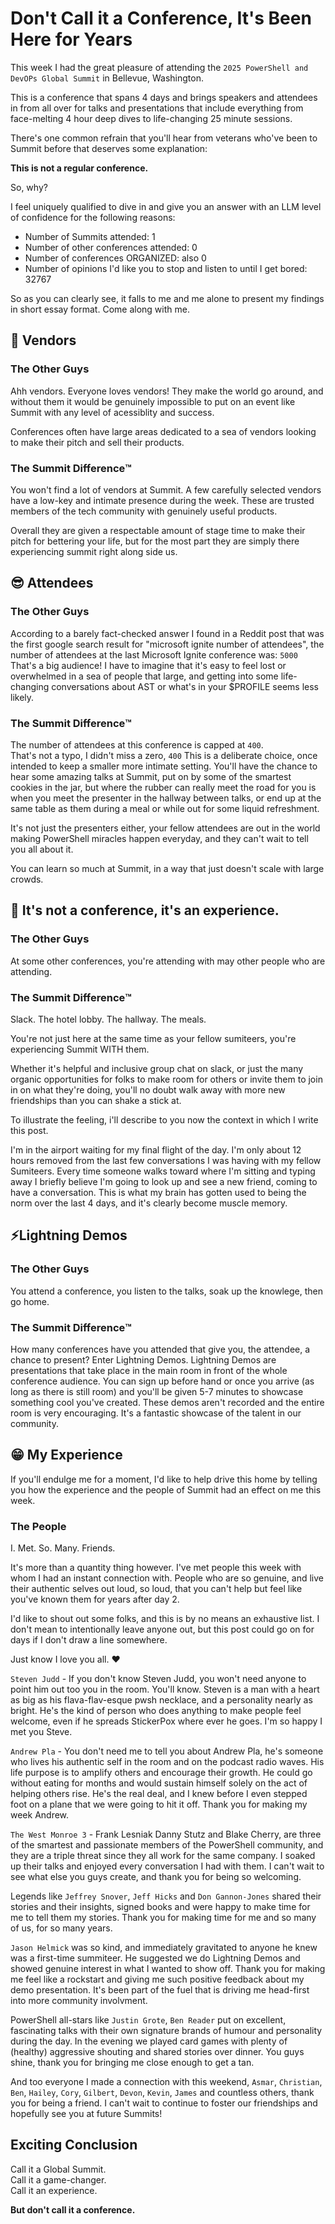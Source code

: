 # Don't Call it a Conference, It's Been Here for Years

This week I had the great pleasure of attending the `2025 PowerShell and DevOPs Global Summit` in Bellevue, Washington.

This is a conference that spans 4 days and brings speakers and attendees in from all over for talks and presentations that include everything from face-melting 4 hour deep dives to life-changing 25 minute sessions.

There's one common refrain that you'll hear from veterans who've been to Summit before that deserves some explanation:  

**This is not a regular conference.**

So, why?

I feel uniquely qualified to dive in and give you an answer with an LLM level of confidence for the following reasons:

- Number of Summits attended:           1
- Number of other conferences attended: 0
- Number of conferences ORGANIZED: also 0
- Number of opinions I'd like you to stop and listen to until I get bored: 32767

So as you can clearly see, it falls to me and me alone to present my findings in short essay format.  Come along with me. 

## 🏪 Vendors


### The Other Guys

Ahh vendors.  Everyone loves vendors!  They make the world go around, and without them it would be genuinely impossible to put on an event like Summit with any level of acessiblity and success.  

Conferences often have large areas dedicated to a sea of vendors looking to make their pitch and sell their products.

### The Summit Difference™️

You won't find a lot of vendors at Summit.  A few carefully selected vendors have a low-key and intimate presence during the week.  These are trusted members of the tech community with genuinely useful products.

Overall they are given a respectable amount of stage time to make their pitch for bettering your life, but for the most part they are simply there experiencing summit right along side us.

## 😎 Attendees


### The Other Guys

According to a barely fact-checked answer I found in a Reddit post that was the first google search result for "microsoft ignite number of attendees", the number of attendees at the last Microsoft Ignite conference was: `5000`
That's a big audience!  I have to imagine that it's easy to feel lost or overwhelmed in a sea of people that large, and getting into some life-changing conversations about AST or what's in your $PROFILE seems less likely.


### The Summit Difference™️

The number of attendees at this conference is capped at `400`.  
That's not a typo, I didn't miss a zero, `400`
This is a deliberate choice, once intended to keep a smaller more intimate setting.  You'll have the chance to hear some amazing talks at Summit, put on by some of the smartest cookies in the jar, but where the rubber can really meet the road for you is when you meet the presenter in the hallway between talks, or end up at the same table as them during a meal or while out for some liquid refreshment.

It's not just the presenters either, your fellow attendees are out in the world making PowerShell miracles happen everyday, and they can't wait to tell you all about it.

You can learn so much at Summit, in a way that just doesn't scale with large crowds.

## 🎢 It's not a conference, it's an experience.


### The Other Guys

At some other conferences, you're attending with may other people who are attending.

### The Summit Difference™️

Slack.  The hotel lobby.  The hallway.  The meals.

You're not just here at the same time as your fellow sumiteers, you're experiencing Summit WITH them.

Whether it's helpful and inclusive group chat on slack, or just the many organic opportunities for folks to make room for others or invite them to join in on what they're doing, you'll no doubt walk away with more new friendships than you can shake a stick at.

To illustrate the feeling, i'll describe to you now the context in which I write this post.

I'm in the airport waiting for my final flight of the day.  I'm only about 12 hours removed from the last few conversations I was having with my fellow Sumiteers.  Every time someone walks toward where I'm sitting and typing away I briefly believe I'm going to look up and see a new friend, coming to have a conversation.  This is what my brain has gotten used to being the norm over the last 4 days, and it's clearly become muscle memory.

## ⚡Lightning Demos


### The Other Guys

You attend a conference, you listen to the talks, soak up the knowlege, then go home.

### The Summit Difference™️

How many conferences have you attended that give you, the attendee, a chance to present?  Enter Lightning Demos.
Lightning Demos are presentations that take place in the main room in front of the whole conference audience.  You can sign up before hand or once you arrive (as long as there is still room) and you'll be given 5-7 minutes to showcase something cool you've created.  These demos aren't recorded and the entire room is very encouraging.  It's a fantastic showcase of the talent in our community.


## 😁 My Experience


If you'll endulge me for a moment, I'd like to help drive this home by telling you how the experience and the people of Summit had an effect on me this week.

### The People

I.  Met.  So.  Many.  Friends.

It's more than a quantity thing however.  I've met people this week with whom I had an instant connection with.  People who are so genuine, and live their authentic selves out loud, so loud, that you can't help but feel like you've known them for years after day 2.

I'd like to shout out some folks, and this is by no means an exhaustive list.  I don't mean to intentionally leave anyone out, but this post could go on for days if I don't draw a line somewhere.

Just know I love you all. ❤️

`Steven Judd` - If you don't know Steven Judd, you won't need anyone to point him out too you in the room.  You'll know.  Steven is a man with a heart as big as his flava-flav-esque pwsh necklace, and a personality nearly as bright.  He's the kind of person who does anything to make people feel welcome, even if he spreads StickerPox where ever he goes.  I'm so happy I met you Steve.

`Andrew Pla` - You don't need me to tell you about Andrew Pla, he's someone who lives his authentic self in the room and on the podcast radio waves.  His life purpose is to amplify others and encourage their growth.  He could go without eating for months and would sustain himself solely on the act of helping others rise.  He's the real deal, and I knew before I even stepped foot on a plane that we were going to hit it off.  Thank you for making my week Andrew.

`The West Monroe 3` - Frank Lesniak Danny Stutz and Blake Cherry, are three of the smartest and passionate members of the PowerShell community, and they are a triple threat since they all work for the same company.  I soaked up their talks and enjoyed every conversation I had with them.  I can't wait to see what else you guys create, and thank you for being so welcoming.

Legends like `Jeffrey Snover`, `Jeff Hicks` and `Don Gannon-Jones` shared their stories and their insights, signed books and were happy to make time for me to tell them my stories.  Thank you for making time for me and so many of us, for so many years.

`Jason Helmick` was so kind, and immediately gravitated to anyone he knew was a first-time summiteer.  He suggested we do Lightning Demos and showed genuine interest in what I wanted to show off.  Thank you for making me feel like a rockstart and giving me such positive feedback about my demo presentation.  It's been part of the fuel that is driving me head-first into more community involvment.

PowerShell all-stars like `Justin Grote`, `Ben Reader` put on excellent, fascinating talks with their own signature brands of humour and personality during the day.  In the evening we played card games with plenty of (healthy) aggressive shouting and shared stories over dinner.  You guys shine, thank you for bringing me close enough to get a tan.

And too everyone I made a connection with this weekend, `Asmar`, `Christian`, `Ben`, `Hailey`, `Cory`, `Gilbert`, `Devon`, `Kevin`, `James` and countless others, thank you for being a friend.  I can't wait to continue to foster our friendships and hopefully see you at future Summits!


## Exciting Conclusion


Call it a Global Summit.    
Call it a game-changer.     
Call it an experience.      

**But don't call it a conference.**